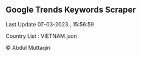 

## Google Trends Keywords Scraper 
 
Last Update 07-03-2023 , 15:56:59

Country List :
VIETNAM.json



© Abdul Muttaqin 
